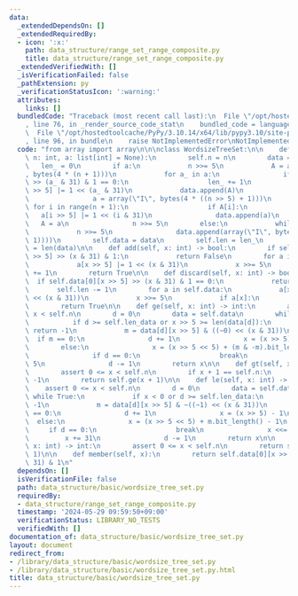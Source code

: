 ```yaml
---
data:
  _extendedDependsOn: []
  _extendedRequiredBy:
  - icon: ':x:'
    path: data_structure/range_set_range_composite.py
    title: data_structure/range_set_range_composite.py
  _extendedVerifiedWith: []
  _isVerificationFailed: false
  _pathExtension: py
  _verificationStatusIcon: ':warning:'
  attributes:
    links: []
  bundledCode: "Traceback (most recent call last):\n  File \"/opt/hostedtoolcache/PyPy/3.10.14/x64/lib/pypy3.10/site-packages/onlinejudge_verify/documentation/build.py\"\
    , line 76, in _render_source_code_stat\n    bundled_code = language.bundle(\n\
    \  File \"/opt/hostedtoolcache/PyPy/3.10.14/x64/lib/pypy3.10/site-packages/onlinejudge_verify/languages/python.py\"\
    , line 96, in bundle\n    raise NotImplementedError\nNotImplementedError\n"
  code: "from array import array\n\n\nclass WordsizeTreeSet:\n\n    def __init__(self,\
    \ n: int, a: list[int] = None):\n        self.n = n\n        data = []\n     \
    \   len_ = 0\n        if a:\n            n >>= 5\n            A = array(\"I\"\
    , bytes(4 * (n + 1)))\n            for a_ in a:\n                if A[a_ >> 5]\
    \ >> (a_ & 31) & 1 == 0:\n                    len_ += 1\n                    A[a_\
    \ >> 5] |= 1 << (a_ & 31)\n            data.append(A)\n            while n:\n\
    \                a = array(\"I\", bytes(4 * ((n >> 5) + 1)))\n               \
    \ for i in range(n + 1):\n                    if A[i]:\n                     \
    \   a[i >> 5] |= 1 << (i & 31)\n                data.append(a)\n             \
    \   A = a\n                n >>= 5\n        else:\n            while n:\n    \
    \            n >>= 5\n                data.append(array(\"I\", bytes(4 * (n +\
    \ 1))))\n        self.data = data\n        self.len = len_\n        self.len_data\
    \ = len(data)\n\n    def add(self, x: int) -> bool:\n        if self.data[0][x\
    \ >> 5] >> (x & 31) & 1:\n            return False\n        for a in self.data:\n\
    \            a[x >> 5] |= 1 << (x & 31)\n            x >>= 5\n        self.len\
    \ += 1\n        return True\n\n    def discard(self, x: int) -> bool:\n      \
    \  if self.data[0][x >> 5] >> (x & 31) & 1 == 0:\n            return False\n \
    \       self.len -= 1\n        for a in self.data:\n            a[x >> 5] &= ~(1\
    \ << (x & 31))\n            x >>= 5\n            if a[x]:\n                break\n\
    \        return True\n\n    def ge(self, x: int) -> int:\n        assert 0 <=\
    \ x < self.n\n        d = 0\n        data = self.data\n        while True:\n \
    \           if d >= self.len_data or x >> 5 >= len(data[d]):\n               \
    \ return -1\n            m = data[d][x >> 5] & ((~0) << (x & 31))\n          \
    \  if m == 0:\n                d += 1\n                x = (x >> 5) + 1\n    \
    \        else:\n                x = (x >> 5 << 5) + (m & -m).bit_length() - 1\n\
    \                if d == 0:\n                    break\n                x <<=\
    \ 5\n                d -= 1\n        return x\n\n    def gt(self, x: int) -> int:\n\
    \        assert 0 <= x < self.n\n        if x + 1 == self.n:\n            return\
    \ -1\n        return self.ge(x + 1)\n\n    def le(self, x: int) -> int:\n    \
    \    assert 0 <= x < self.n\n        d = 0\n        data = self.data\n       \
    \ while True:\n            if x < 0 or d >= self.len_data:\n                return\
    \ -1\n            m = data[d][x >> 5] & ~((~1) << (x & 31))\n            if m\
    \ == 0:\n                d += 1\n                x = (x >> 5) - 1\n          \
    \  else:\n                x = (x >> 5 << 5) + m.bit_length() - 1\n           \
    \     if d == 0:\n                    break\n                x <<= 5\n       \
    \         x += 31\n                d -= 1\n        return x\n\n    def le(self,\
    \ x: int) -> int:\n        assert 0 <= x < self.n\n        return self.le(x -\
    \ 1)\n\n    def member(self, x):\n        return self.data[0][x >> 5] >> (x &\
    \ 31) & 1\n"
  dependsOn: []
  isVerificationFile: false
  path: data_structure/basic/wordsize_tree_set.py
  requiredBy:
  - data_structure/range_set_range_composite.py
  timestamp: '2024-05-29 09:59:50+09:00'
  verificationStatus: LIBRARY_NO_TESTS
  verifiedWith: []
documentation_of: data_structure/basic/wordsize_tree_set.py
layout: document
redirect_from:
- /library/data_structure/basic/wordsize_tree_set.py
- /library/data_structure/basic/wordsize_tree_set.py.html
title: data_structure/basic/wordsize_tree_set.py
---
```

